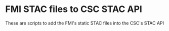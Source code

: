 # FMI STAC files to CSC STAC API

These are scripts to add the FMI's static STAC files into the CSC's STAC API
